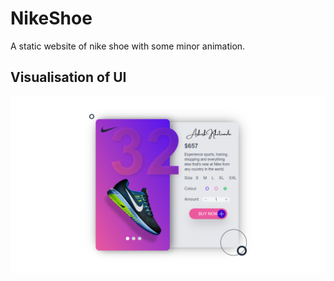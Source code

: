 # NikeShoe
A static website of nike shoe with some minor animation.
## Visualisation of UI
![alt text](https://raw.githubusercontent.com/bot-alert/NikeShoe/main/img/previewNike.png)
